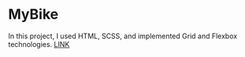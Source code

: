 # MyBike
In this project, I used HTML, SCSS, and implemented Grid and Flexbox technologies.
[LINK](https://bohdandymydiuk.github.io/my-bike/)
